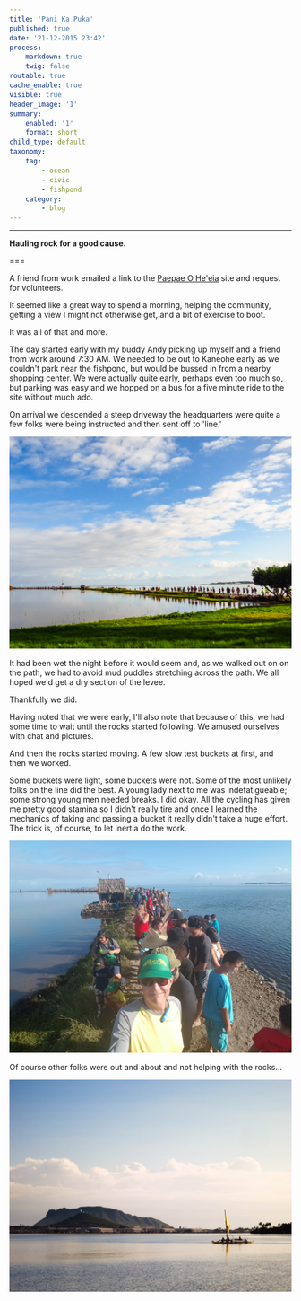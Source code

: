 ```yaml
---
title: 'Pani Ka Puka'
published: true
date: '21-12-2015 23:42'
process:
    markdown: true
    twig: false
routable: true
cache_enable: true
visible: true
header_image: '1'
summary:
    enabled: '1'
    format: short
child_type: default
taxonomy:
    tag:
        - ocean
        - civic
        - fishpond
    category:
        - blog
---
```


---

**Hauling rock for a good cause.**

===

A friend from work emailed a link to the [Paepae O He'eia](http://paepaeoheeia.org/panikapuka/) site and request for volunteers. 

It seemed like a great way to spend a morning, helping the community, getting a view I might not otherwise get, and a bit of exercise to boot.

It was all of that and more.

The day started early with my buddy Andy picking up myself and a friend from work around 7:30 AM. We needed to be out to Kaneohe early as we couldn't park near the fishpond, but would be bussed in from a nearby shopping center. We were actually quite early, perhaps even too much so, but parking was easy and we hopped on a bus for a five minute ride to the site without much ado.

On arrival we descended a steep driveway the headquarters were quite a few folks were being instructed and then sent off to 'line.'

![On the Line](02.jpg "Heeia Fishpond")

It had been wet the night before it would seem and, as we walked out on on the path, we had to avoid mud puddles stretching across the path. We all hoped we'd get a dry section of the levee.

Thankfully we did.

Having noted that we were early, I'll also note that because of this, we had some time to wait until the rocks started following. We amused ourselves with chat and pictures.

And then the rocks started moving. A few slow test buckets at first, and then we worked. 

Some buckets were light, some buckets were not. Some of the most unlikely folks on the line did the best. A young lady next to me was indefatigueable; some strong young men needed breaks. I did okay. All the cycling has given me pretty good stamina so I didn't really tire and once I learned the mechanics of taking and passing a bucket it really didn't take a huge effort. The trick is, of course, to let inertia do the work.


![My Part of the Line](03.jpg "My part of the line")

Of course other folks were out and about and not helping with the rocks...

![Canoe on K-Bay](04.jpg "Canoe on K-Bay")